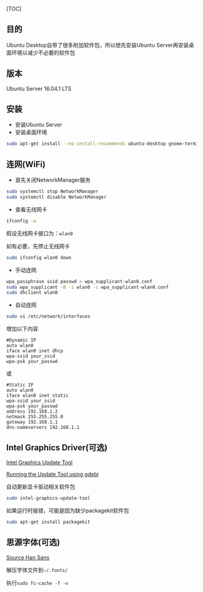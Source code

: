 [TOC]

## 目的
Ubuntu Desktop自带了很多附加软件包，所以想先安装Ubuntu Server再安装桌面环境以减少不必要的软件包

## 版本
Ubuntu Server 16.04.1 LTS

## 安装
* 安装Ubuntu Server
* 安装桌面环境
```bash
sudo apt-get install --no-install-recommends ubuntu-desktop gnome-terminal
```

## 连网(WiFi)

* 首先关闭NetworkManager服务
```bash
sudo systemctl stop NetworkManager
sudo systemctl disable NetworkManager
```

* 查看无线网卡
```bash
ifconfig -a
```
假设无线网卡接口为：`wlan0`

如有必要，先停止无线网卡
```bash
sudo ifconfig wlan0 down
```

* 手动连网
```bash
wpa_passphrase ssid passwd > wpa_supplicant-wlan0.conf
sudo wpa_supplicant -B -i wlan0 -c wpa_supplicant-wlan0.conf
sudo dhclient wlan0
```

* 自动连网
```bash
sudo vi /etc/network/interfaces
```
增加以下内容
```text
#Dynamic IP
auto wlan0
iface wlan0 inet dhcp
wpa-ssid your_ssid
wpa-psk your_passwd
```
或
```text
#Static IP
auto wlan0
iface wlan0 inet static
wpa-ssid your_ssid
wpa-psk your_passwd
address 192.168.1.2
netmask 255.255.255.0
gateway 192.168.1.1
dns-nameservers 192.168.1.1
```

## Intel Graphics Driver(可选)
[Intel Graphics Update Tool](https://01.org/zh/linuxgraphics/downloads/intel-graphics-update-tool-linux-os-v2.0.2)

[Running the Update Tool using gdebi](https://01.org/linuxgraphics/documentation/running-update-tool-using-gdebi)

自动更新显卡驱动相关软件包
```bash
sudo intel-graphics-update-tool
```

如果运行时报错，可能是因为缺少packagekit软件包
```bash
sudo apt-get install packagekit
```

## 思源字体(可选)
[Source Han Sans](https://github.com/adobe-fonts/source-han-sans/tree/release)

解压字体文件到`~/.fonts/`

执行`sudo fc-cache -f -v`